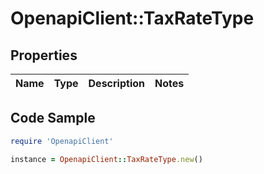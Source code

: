 # OpenapiClient::TaxRateType

## Properties

Name | Type | Description | Notes
------------ | ------------- | ------------- | -------------

## Code Sample

```ruby
require 'OpenapiClient'

instance = OpenapiClient::TaxRateType.new()
```


